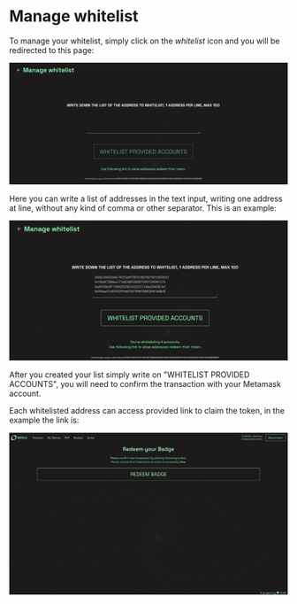 # Manage whitelist

To manage your whitelist, simply click on the _whitelist_ icon and you will be redirected to this page:

![](../.gitbook/assets/whitelist.png)

Here you can write a list of addresses in the text input, writing one address at line, without any kind of comma or other separator. This is an example:

![](<../.gitbook/assets/whitelist whit adress.png>)

After you created your list simply write on "WHITELIST PROVIDED ACCOUNTS", you will need to confirm the transaction with your Metamask account.

Each whitelisted address can access provided link to claim the token, in the example the link is:

![](<../.gitbook/assets/badge whitelist.png>)

&#x20;
